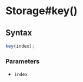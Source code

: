 # Storage#key()


<!-- examples -->
<!-- examples -->

## Syntax

```js
key(index);
```

<!-- parameters -->
### Parameters

- `index`
<!-- parameters -->

<!-- return -->
<!-- return -->
